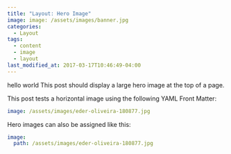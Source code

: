 ```yaml
---
title: "Layout: Hero Image"
image: image: /assets/images/banner.jpg
categories:
  - Layout
tags:
  - content
  - image
  - layout
last_modified_at: 2017-03-17T10:46:49-04:00
---
```

hello world
This post should display a large hero image at the top of a page.

This post tests a horizontal image using the following YAML Front Matter:

```yaml
image: /assets/images/eder-oliveira-180877.jpg
```

Hero images can also be assigned like this:

```yaml
image:
  path: /assets/images/eder-oliveira-180877.jpg
```
